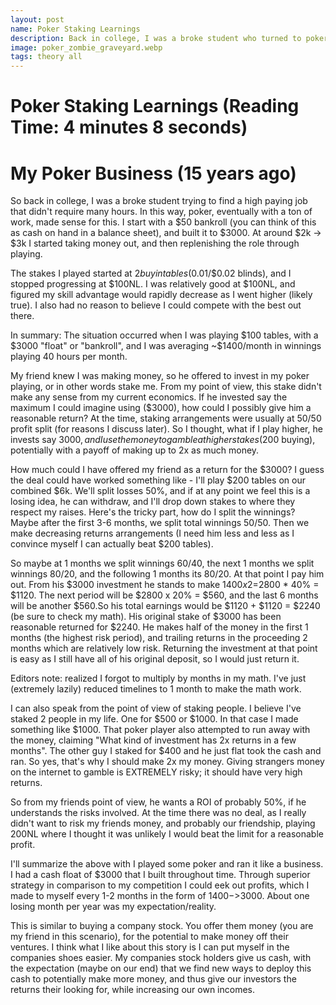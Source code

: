 ```yaml
---
layout: post
name: Poker Staking Learnings
description: Back in college, I was a broke student who turned to poker to make money. I relate these learnings to development. 
image: poker_zombie_graveyard.webp
tags: theory all
---
```


# Poker Staking Learnings (Reading Time: 4 minutes 8 seconds)

# My Poker Business (15 years ago)

So back in college, I was a broke student trying to find a high paying job that didn't require many hours. In this way, poker, eventually
with a ton of work, made sense for this. I start with a $50 bankroll (you can think of this as cash on hand in a balance sheet), and built it to $3000.
At around $2k -> $3k I started taking money out, and then replenishing the role through playing. 

The stakes I played started at $2 buy in tables ($0.01/$0.02 blinds), and I stopped progressing at $100NL. I was relatively good at $100NL, and
figured my skill advantage would rapidly decrease as I went higher (likely true). I also had no reason to believe I could compete with the best
out there.

In summary: The situation occurred when I was playing $100 tables, with a $3000 "float" or "bankroll", and I was averaging ~$1400/month in winnings
playing 40 hours per month.

My friend knew I was making money, so he offered to invest in my poker playing, or in other words stake me. From my point of view, this stake didn't
make any sense from my current economics. If he invested say the maximum I could imagine using ($3000), how could I possibly give him a reasonable
return? At the time, staking arrangements were usually at 50/50 profit split (for reasons I discuss later). So I thought, what if I play higher, he invests
say $3000, and I use the money to gamble at higher stakes ($200 buying), potentially with a payoff of making up to 2x as much money.

How much could I have offered my friend as a return for the $3000? I guess the deal could have worked something like - I'll play $200 tables on our combined
$6k. We'll split losses 50%, and if at any point we feel this is a losing idea, he can withdraw, and I'll drop down stakes to where they respect my raises.
Here's the tricky part, how do I split the winnings? Maybe after the first 3-6 months, we split total winnings 50/50. Then we make decreasing returns arrangements
(I need him less and less as I convince myself I can actually beat $200 tables). 

So maybe at 1 months we split winnings 60/40, the next 1 months we split winnings 80/20, and the following 1 months its 80/20. At that point I pay him out. From his 
$3000 investment he stands to make $1400x2=$2800 * 40% = $1120. The next period will be $2800 x 20% = $560, and the last 6 months will be another $560.So his total 
earnings would be $1120 + $1120 = $2240 (be sure to check my math). His original stake of $3000 has been reasonable returned for $2240. He makes half of the money in the first 1 months 
(the highest risk period), and trailing returns in the proceeding 2 months which are relatively low risk. 
Returning the investment at that point is easy as I still have all of his original deposit, so I would just return it.

Editors note: realized I forgot to multiply by months in my math. I've just (extremely lazily) reduced timelines to 1 month to make the math work.

I can also speak from the point of view of staking people. I believe I've staked 2 people in my life. One for $500 or $1000. In that case I made something like $1000.
That poker player also attempted to run away with the money, claiming "What kind of investment has 2x returns in a few months". The other guy I staked for $400
and he just flat took the cash and ran. So yes, that's why I should make 2x my money. Giving strangers money on the internet to gamble is EXTREMELY
risky; it should have very high returns. 

So from my friends point of view, he wants a ROI of probably 50%, if he understands the risks involved. At the time there was no deal, as I really didn't
want to risk my friends money, and probably our friendship, playing 200NL where I thought it was unlikely I would beat the limit for a reasonable profit.

I'll summarize the above with I played some poker and ran it like a business. I had a cash float of $3000 that I built throughout time. Through superior
strategy in comparison to my competition I could eek out profits, which I made to myself every 1-2 months in the form of $1400->$3000. About one losing month
per year was my expectation/reality.

This is similar to buying a company stock. You offer them money (you are my friend in this scenario), for the potential to make money off their ventures. I think
what I like about this story is I can put myself in the companies shoes easier. My companies stock holders give us cash, with the expectation (maybe on our end) that
we find new ways to deploy this cash to potentially make more money, and thus give our investors the returns their looking for, while increasing our own incomes.
